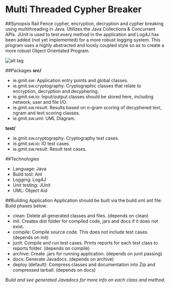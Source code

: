 # Multi Threaded Cypher Breaker

##Synopsis
Rail Fence cypher, encryption, decryption and cypher breaking using multithreading in Java. Utilizes the Java Collections & Concurrent APIs. JUnit is used to test every method in the application and Log4J has been added (not yet implemented) for a more robust logging system. This program uses a highly abstracted and loosly coupled style so as to create a more robust Object Orientated Program. 

![alt tag](http://johnmalcolmdesign.com/design.png)

##Packages 
**src/**
 - ie.gmit.sw: Application entry points and global classes.
 - ie.gmit.sw.cryptography: Cryptographic classes that relate to encryption, decryption and decyphering.
 - ie.gmit.sw.io: Input/output classes should be stored here, including network, user and file I/O.
 - ie.gmit.sw.result: Results based on n-gram scoring of decyphered text, ngram and text scoring classes.
 - ie.gmit.sw.uml: UML Diagram.

**test/**
 - ie.gmit.sw.cryptography: Cryptography test cases.
 - ie.gmit.sw.io: IO test cases.
 - ie.gmit.sw.result: Result test cases.
 
##Technologies
 - Language: Java
 - Build tool: Ant
 - Logging: Log4J
 - Unit testing: JUnit
 - UML: Object Aid

##Building Application
Application should be built via the build.xml ant file. Build phases below:
- clean: Delete all generated classes and files. (depends on clean)
- init: Creates dist folder for compiled code, jars and docs if it does not exist.
- compile: Compile source code. This does not include test cases. (depends on init)
- junit: Compile and run test cases. Prints reports for each test class to reports folder. (depends on compile)
- archive: Create .jars for running application. (depends on junit passing)
- docs: Generate Javadocs. (depends on archive)
- deploy (default): Compress classes and documentation into Zip and compressed tarball. (depends on docs)

*Build and see generated Javadocs for more info on each class and method.*

